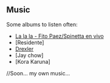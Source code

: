 ## Music
Some albums to listen often:

- [La la la - Fito Paez/Spinetta en vivo](https://www.youtube.com/watch?v=ZZlMDXLECEs)
- [Residente]
- [Drexler](https://www.youtube.com/watch?v=wpuxEjPolhg)
- [Jay chow]
- [Kora Karuna]

//Soon... my own music...